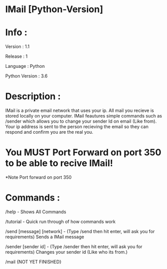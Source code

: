 # IMail [Python-Version]

# Info : 

Version : 1.1

Release : 1

Language : Python

Python Version : 3.6

# Description : 

IMail is a private email network that uses your ip.
All mail you recieve is stored locally on your computer.
IMail feautures simple commands such as /sender which allows you to change your sender Id on email (Like from).
Your ip address is sent to the person recieving the email so they can respond and confirm you are the real you.

# You MUST Port Forward on port 350 to be able to recive IMail!
*Note Port forward on port 350

# Commands : 

/help - Shows All Commands

/tutorial - Quick run through of how commands work

/send [message] [network] - (Type /send then hit enter, will ask you for requirements) Sends a IMail message

/sender [sender id] - (Type /sender then hit enter, will ask you for requirements) Changes your sender id (Like who its from.)

/mail {NOT YET FINISHED}
